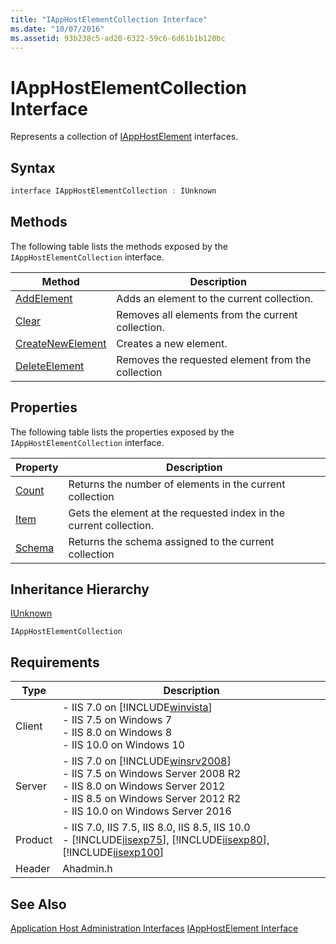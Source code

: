 ```yaml
---
title: "IAppHostElementCollection Interface"
ms.date: "10/07/2016"
ms.assetid: 93b238c5-ad20-6322-59c6-6d61b1b120bc
---
```

# IAppHostElementCollection Interface
Represents a collection of [IAppHostElement](../../web-development-reference/native-code-api-reference/iapphostelement-interface.md) interfaces.  
  
## Syntax  
  
```cpp  
interface IAppHostElementCollection : IUnknown  
```  
  
## Methods  
 The following table lists the methods exposed by the `IAppHostElementCollection` interface.  
  
|Method|Description|  
|------------|-----------------|  
|[AddElement](../../web-development-reference/native-code-api-reference/iapphostelementcollection-addelement-method.md)|Adds an element to the current collection.|  
|[Clear](../../web-development-reference/native-code-api-reference/iapphostelementcollection-clear-method.md)|Removes all elements from the current collection.|  
|[CreateNewElement](../../web-development-reference/native-code-api-reference/iapphostelementcollection-createnewelement-method.md)|Creates a new element.|  
|[DeleteElement](../../web-development-reference/native-code-api-reference/iapphostelementcollection-deleteelement-method.md)|Removes the requested element from the collection|  
  
## Properties  
 The following table lists the properties exposed by the `IAppHostElementCollection` interface.  
  
|Property|Description|  
|--------------|-----------------|  
|[Count](../../web-development-reference/native-code-api-reference/iapphostelementcollection-count-property.md)|Returns the number of elements in the current collection|  
|[Item](../../web-development-reference/native-code-api-reference/iapphostelementcollection-item-property.md)|Gets the element at the requested index in the current collection.|  
|[Schema](../../web-development-reference/native-code-api-reference/iapphostelementcollection-schema-property.md)|Returns the schema assigned to the current collection|  
  
## Inheritance Hierarchy  
 [IUnknown](https://go.microsoft.com/fwlink/?LinkId=55951)  
  
 `IAppHostElementCollection`  
  
## Requirements  
  
|Type|Description|  
|----------|-----------------|  
|Client|-   IIS 7.0 on [!INCLUDE[winvista](../../wmi-provider/includes/winvista-md.md)]<br />-   IIS 7.5 on Windows 7<br />-   IIS 8.0 on Windows 8<br />-   IIS 10.0 on Windows 10|  
|Server|-   IIS 7.0 on [!INCLUDE[winsrv2008](../../wmi-provider/includes/winsrv2008-md.md)]<br />-   IIS 7.5 on Windows Server 2008 R2<br />-   IIS 8.0 on Windows Server 2012<br />-   IIS 8.5 on Windows Server 2012 R2<br />-   IIS 10.0 on Windows Server 2016|  
|Product|-   IIS 7.0, IIS 7.5, IIS 8.0, IIS 8.5, IIS 10.0<br />-   [!INCLUDE[iisexp75](../../web-development-reference/native-code-api-reference/includes/iisexp75-md.md)], [!INCLUDE[iisexp80](../../web-development-reference/native-code-api-reference/includes/iisexp80-md.md)], [!INCLUDE[iisexp100](../../web-development-reference/native-code-api-reference/includes/iisexp100-md.md)]|  
|Header|Ahadmin.h|  
  
## See Also  
 [Application Host Administration Interfaces](../../web-development-reference/native-code-api-reference/application-host-administration-interfaces.md)
 [IAppHostElement Interface](../../web-development-reference/native-code-api-reference/iapphostelement-interface.md)
